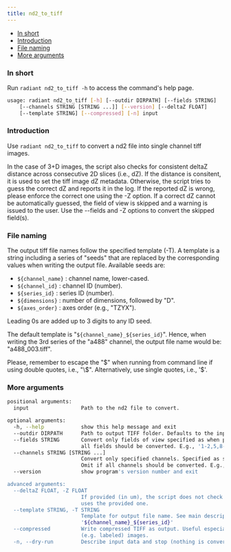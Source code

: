 ```yaml
---
title: nd2_to_tiff
---
```


<!-- MarkdownTOC -->

- [In short](#in-short)
- [Introduction](#introduction)
- [File naming](#file-naming)
- [More arguments](#more-arguments)

<!-- /MarkdownTOC -->

### In short

Run `radiant nd2_to_tiff -h` to access the command's help page.

```bash
usage: radiant nd2_to_tiff [-h] [--outdir DIRPATH] [--fields STRING]
    [--channels STRING [STRING ...]] [--version] [--deltaZ FLOAT]
    [--template STRING] [--compressed] [-n] input
```

### Introduction

Use `radiant nd2_to_tiff` to convert a nd2 file into single channel tiff images.

In the case of 3+D images, the script also checks for consistent deltaZ distance across consecutive 2D slices (i.e., dZ). If the distance is consitent, it is used to set the tiff image dZ metadata. Otherwise, the script tries to guess the correct dZ and reports it in the log. If the reported dZ is wrong, please enforce the correct one using the -Z option. If a correct dZ cannot be automatically guessed, the field of view is skipped and a warning is issued to the user. Use the --fields and -Z options to convert the skipped field(s).

### File naming

The output tiff file names follow the specified template (-T). A template is a string including a series of "seeds" that are replaced by the corresponding values when writing the output file. Available seeds are:
- `${channel_name}` : channel name, lower-cased.
- `${channel_id}` : channel ID (number).
- `${series_id}` : series ID (number).
- `${dimensions}` : number of dimensions, followed by "D".
- `${axes_order}` : axes order (e.g., "TZYX").

Leading 0s are added up to 3 digits to any ID seed.

The default template is "`${channel_name}_${series_id}`". Hence, when writing the 3rd series of the "a488" channel, the output file name would be: "a488_003.tiff".

Please, remember to escape the "$" when running from command line if using double quotes, i.e., "\$". Alternatively, use single quotes, i.e., '$'.

### More arguments

```bash
positional arguments:
  input                 Path to the nd2 file to convert.

optional arguments:
  -h, --help            show this help message and exit
  --outdir DIRPATH      Path to output TIFF folder. Defaults to the input file basename.
  --fields STRING       Convert only fields of view specified as when printing a set of pages. Omit if
                        all fields should be converted. E.g., '1-2,5,8-9'.
  --channels STRING [STRING ...]
                        Convert only specified channels. Specified as space-separated channel names.
                        Omit if all channels should be converted. E.g., 'dapi cy5 a488'.
  --version             show program's version number and exit

advanced arguments:
  --deltaZ FLOAT, -Z FLOAT
                        If provided (in um), the script does not check delta Z consistency and instead
                        uses the provided one.
  --template STRING, -T STRING
                        Template for output file name. See main description for more details. Default:
                        '${channel_name}_${series_id}'
  --compressed          Write compressed TIFF as output. Useful especially for binary or low-depth
                        (e.g. labeled) images.
  -n, --dry-run         Describe input data and stop (nothing is converted).
```
